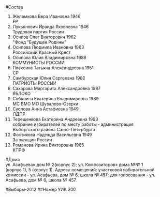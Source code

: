 #Состав
1. Желамкова Вера Ивановна 1946   
    ЕР
2. Лукьянович Ираида Яковлевна 1946   
    Трудовая партия России
3. Осипов Олег Викторович 1962   
    "Фонд "Будущее Родины"
4. Осипова Людмила Ивановна 1963   
    Российский Красный Крест
5. Осипова Юлия Владимировна 1989   
    КОММУНИСТЫ РОССИИ
6. Плаксина Татьяна Александровна 1951   
    СР
7. Самбурская Юлия Сергеевна 1980   
    ПАТРИОТЫ РОССИИ
8. Сахарова Маргарита Александровна 1987   
    ЯБЛОКО
9. Собянина Екатерина Владимировна 1989   
    МС ВМО МО Шувалово-Озерки
10. Суслова Анна Астафиевна 1949   
    ЛДПР
11. Терещенкова Екатерина Андреевна 1993   
    собрание избирателей по месту работы - администрация Выборгского района Санкт-Петербурга
12. Фостикова Надежда Васильевна 1949   
    За женщин России
13. Романова Ирина Викторовна 1965   
    КПРФ

#Дома  
ул. Асафьева» дом № 2(корпус 2); ул. Композиторов» дома №№ 1 (корпус 1), 5 (корпус 1). Адреса помещений: участковой избирательной комиссии - ул. Асафьева, дом № 6, школа № 457; для голосования - ул. Асафьева, дом № 6, школа № 457.

#Выборы-2012
##Номер УИК
300
